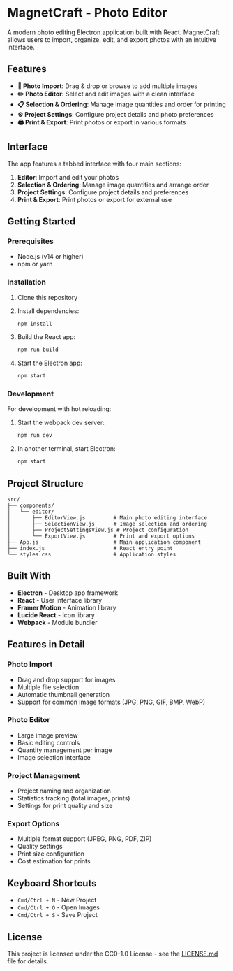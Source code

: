 # MagnetCraft - Photo Editor

A modern photo editing Electron application built with React. MagnetCraft allows users to import, organize, edit, and export photos with an intuitive interface.

## Features

- **📸 Photo Import**: Drag & drop or browse to add multiple images
- **✏️ Photo Editor**: Select and edit images with a clean interface
- **📋 Selection & Ordering**: Manage image quantities and order for printing
- **⚙️ Project Settings**: Configure project details and photo preferences
- **🖨️ Print & Export**: Print photos or export in various formats


## Interface

The app features a tabbed interface with four main sections:

1. **Editor**: Import and edit your photos
2. **Selection & Ordering**: Manage image quantities and arrange order
3. **Project Settings**: Configure project details and preferences
4. **Print & Export**: Print photos or export for external use

## Getting Started

### Prerequisites

- Node.js (v14 or higher)
- npm or yarn

### Installation

1. Clone this repository
2. Install dependencies:
   ```bash
   npm install
   ```

3. Build the React app:
   ```bash
   npm run build
   ```

4. Start the Electron app:
   ```bash
   npm start
   ```

### Development

For development with hot reloading:

1. Start the webpack dev server:
   ```bash
   npm run dev
   ```

2. In another terminal, start Electron:
   ```bash
   npm start
   ```

## Project Structure

```
src/
├── components/
│   └── editor/
│       ├── EditorView.js         # Main photo editing interface
│       ├── SelectionView.js      # Image selection and ordering
│       ├── ProjectSettingsView.js # Project configuration
│       └── ExportView.js         # Print and export options
├── App.js                        # Main application component
├── index.js                      # React entry point
└── styles.css                    # Application styles
```

## Built With

- **Electron** - Desktop app framework
- **React** - User interface library
- **Framer Motion** - Animation library
- **Lucide React** - Icon library
- **Webpack** - Module bundler

## Features in Detail

### Photo Import
- Drag and drop support for images
- Multiple file selection
- Automatic thumbnail generation
- Support for common image formats (JPG, PNG, GIF, BMP, WebP)

### Photo Editor
- Large image preview
- Basic editing controls
- Quantity management per image
- Image selection interface

### Project Management
- Project naming and organization
- Statistics tracking (total images, prints)
- Settings for print quality and size

### Export Options
- Multiple format support (JPEG, PNG, PDF, ZIP)
- Quality settings
- Print size configuration
- Cost estimation for prints

## Keyboard Shortcuts

- `Cmd/Ctrl + N` - New Project
- `Cmd/Ctrl + O` - Open Images
- `Cmd/Ctrl + S` - Save Project

## License

This project is licensed under the CC0-1.0 License - see the [LICENSE.md](LICENSE.md) file for details.
